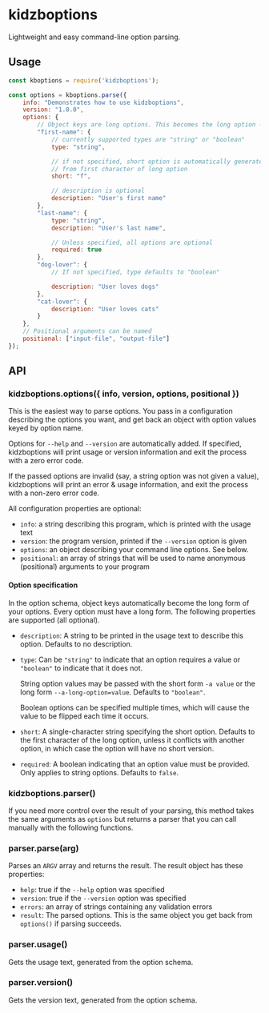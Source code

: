 # kidzboptions

Lightweight and easy command-line option parsing.

## Usage

```javascript
const kboptions = require('kidzboptions');

const options = kboptions.parse({
    info: "Demonstrates how to use kidzboptions",
    version: "1.0.0",
    options: {
        // Object keys are long options. This becomes the long option --first-name
        "first-name": {
            // currently supported types are "string" or "boolean"
            type: "string",

            // if not specified, short option is automatically generated
            // from first character of long option
            short: "f",

            // description is optional
            description: "User's first name"
        },
        "last-name": {
            type: "string",
            description: "User's last name",

            // Unless specified, all options are optional
            required: true
        },
        "dog-lover": {
            // If not specified, type defaults to "boolean"

            description: "User loves dogs"
        },
        "cat-lover": {
            description: "User loves cats"
        }
    },
    // Positional arguments can be named
    positional: ["input-file", "output-file"]
});
```

## API

### kidzboptions.options({ info, version, options, positional })

This is the easiest way to parse options. You pass in a configuration describing the options you want, and get back an object with option values keyed by option name.

Options for `--help` and `--version` are automatically added. If specified, kidzboptions will print usage or version information and exit the process with a zero error code.

If the passed options are invalid (say, a string option was not given a value), kidzboptions will print an error & usage information, and exit the process with a non-zero error code.

All configuration properties are optional:

- `info`: a string describing this program, which is printed with the usage text
- `version`: the program version, printed if the `--version` option is given
- `options`: an object describing your command line options. See below.
- `positional`: an array of strings that will be used to name anonymous (positional) arguments to your program

#### Option specification

In the option schema, object keys automatically become the long form of your options. Every option must have a long form. The following properties are supported (all optional).

- `description`: A string to be printed in the usage text to describe this option. Defaults to no description.
- `type`: Can be `"string"` to indicate that an option requires a value or `"boolean"` to indicate that it does not.
  
  String option values may be passed with the short form `-a value` or the long form `--a-long-option=value`. Defaults to `"boolean"`.
  
  Boolean options can be specified multiple times, which will cause the value to be flipped each time it occurs.

- `short`: A single-character string specifying the short option. Defaults to the first character of the long option, unless it conflicts with another option, in which case the option will have no short version.
- `required`: A boolean indicating that an option value must be provided. Only applies to string options. Defaults to `false`.

### kidzboptions.parser()

If you need more control over the result of your parsing, this method takes the same arguments as `options` but returns a parser that you can call manually with the following functions.

### parser.parse(arg)

Parses an `ARGV` array and returns the result. The result object has these properties:

- `help`: true if the `--help` option was specified
- `version`: true if the `--version` option was specified
- `errors`: an array of strings containing any validation errors
- `result`: The parsed options. This is the same object you get back from `options()` if parsing succeeds.

### parser.usage()

Gets the usage text, generated from the option schema.

### parser.version()

Gets the version text, generated from the option schema.
